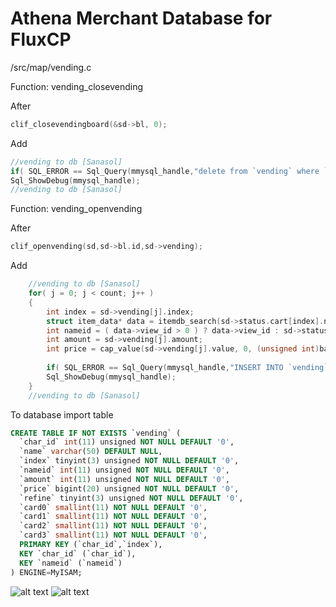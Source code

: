 Athena Merchant Database for FluxCP
=======


/src/map/vending.c

Function: vending_closevending

After
```C
clif_closevendingboard(&sd->bl, 0);
```
Add
```C
//vending to db [Sanasol]
if( SQL_ERROR == Sql_Query(mmysql_handle,"delete from `vending` where `char_id`='%d'", sd->status.char_id) )
Sql_ShowDebug(mmysql_handle);
//vending to db [Sanasol]
```

Function: vending_openvending

After
```C
clif_openvending(sd,sd->bl.id,sd->vending);
```
Add
```C
    //vending to db [Sanasol]
    for( j = 0; j < count; j++ )
    {
        int index = sd->vending[j].index;
        struct item_data* data = itemdb_search(sd->status.cart[index].nameid);
        int nameid = ( data->view_id > 0 ) ? data->view_id : sd->status.cart[index].nameid;
        int amount = sd->vending[j].amount;
        int price = cap_value(sd->vending[j].value, 0, (unsigned int)battle_config.vending_max_value);
        
        if( SQL_ERROR == Sql_Query(mmysql_handle,"INSERT INTO `vending` (`char_id`,`name`,`index`,`nameid`,`amount`,`price`,`refine`,`card0`,`card1`,`card2`,`card3`) VALUES (%d, '%s', '%d', '%d', '%d', '%d', '%d', '%d', '%d', '%d', '%d')", sd->status.char_id, message, j, nameid, amount, price, sd->status.cart[index].refine, sd->status.cart[index].card[0], sd->status.cart[index].card[1], sd->status.cart[index].card[2], sd->status.cart[index].card[3]) )
        Sql_ShowDebug(mmysql_handle);
    }
    //vending to db [Sanasol]
```

To database import table
```SQL
CREATE TABLE IF NOT EXISTS `vending` (
  `char_id` int(11) unsigned NOT NULL DEFAULT '0',
  `name` varchar(50) DEFAULT NULL,
  `index` tinyint(3) unsigned NOT NULL DEFAULT '0',
  `nameid` int(11) unsigned NOT NULL DEFAULT '0',
  `amount` int(11) unsigned NOT NULL DEFAULT '0',
  `price` bigint(20) unsigned NOT NULL DEFAULT '0',
  `refine` tinyint(3) unsigned NOT NULL DEFAULT '0',
  `card0` smallint(11) NOT NULL DEFAULT '0',
  `card1` smallint(11) NOT NULL DEFAULT '0',
  `card2` smallint(11) NOT NULL DEFAULT '0',
  `card3` smallint(11) NOT NULL DEFAULT '0',
  PRIMARY KEY (`char_id`,`index`),
  KEY `char_id` (`char_id`),
  KEY `nameid` (`nameid`)
) ENGINE=MyISAM;
```

![alt text](http://dsro.ru/gyazo/images/e56669e30bf1f420c9484f948e1d.png "Main page")
![alt text](http://dsro.ru/gyazo/images/d21beacb490bc2f4415285fee024.png "Search")